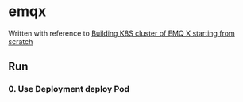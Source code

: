 # emqx

Written with reference to [Building K8S cluster of EMQ X starting from scratch](https://www.emqx.com/en/blog/emqx-mqtt-broker-k8s-cluster)  

## Run  
### 0. Use Deployment deploy Pod  